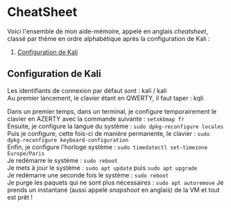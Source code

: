 # CheatSheet

Voici l'ensemble de mon aide-mémoire, appelé en anglais *cheatsheet*, classé par thème en ordre alphabétique après la configuration de Kali :

1. [Configuration de Kali](#installation_kali)


## Configuration de Kali <a name="installation_kali"></a>

Les identifiants de connexion par défaut sont : kali / kali  
Au premier lancement, le clavier étant en QWERTY, il faut taper : kqli

Dans un premier temps, dans un terminal, je configure temporairement le clavier en AZERTY avec la commande suivante : `setxkbmap fr`  
Ensuite, je configure la langue du système : `sudo dpkg-reconfigure locales`  
Puis je configure, cette fois-ci de manière permanente, le clavier : `sudo dpkg-reconfigure keyboard-configuration`  
Enfin, je configure l'horloge système : `sudo timedatectl set-timezone Europe/Paris`  
Je redémarre le système : `sudo reboot`  
Je mets à jour le système : `sudo apt update` puis `sudo apt upgrade`  
Je redémarre une seconde fois le système : `sudo reboot`  
Je purge les paquets qui ne sont plus nécessaires : `sudo apt autoremove`
Je prends un instantané (aussi appelé *snapshoot* en anglais) de la VM et tout est prêt !
